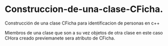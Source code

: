 # Construccion-de-una-clase-CFicha.
Construcción de una clase CFicha para identificacion de personas en c++


Miembros de una clase que son a su vez objetos de otra clase en este caso CHora creado previemanete sera atributo de CFicha.
